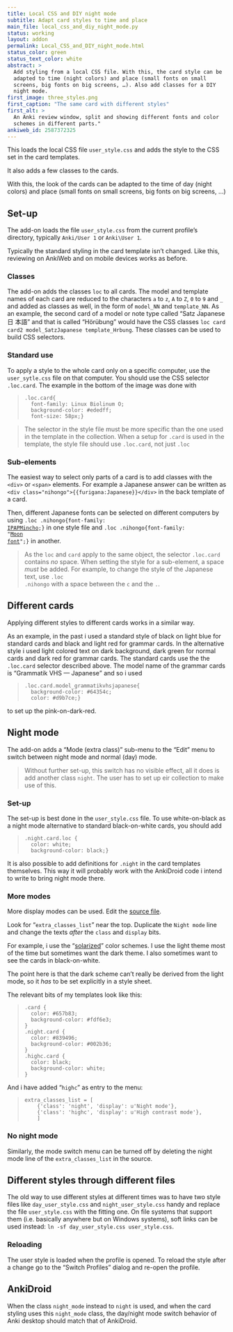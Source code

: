 ```yaml
---
title: Local CSS and DIY night mode
subtitle: Adapt card styles to time and place
main_file: local_css_and_diy_night_mode.py
status: working
layout: addon
permalink: Local_CSS_and_DIY_night_mode.html
status_color: green
status_text_color: white
abstract: >
  Add styling from a local CSS file. With this, the card style can be
  adapted to time (night colors) and place (small fonts on small
  screens, big fonts on big screens, …). Also add classes for a DIY
  night mode.
first_image: three_styles.png
first_caption: "The same card with different styles"
first_alt: >
  An Anki review window, split and showing different fonts and color
  schemes in different parts."
ankiweb_id: 2587372325
---
```

This loads the local CSS file `user_style.css` and adds the style to
the CSS set in the card templates.

It also adds a few classes to the cards.

With this, the look of the cards can be adapted to the time of day
(night colors) and place (small fonts on small screens, big fonts on
big screens, …)

## Set-up

The add-on loads the file `user_style.css` from the current profile’s
directory, typically `Anki/User 1` or `Anki\User 1`.

Typically the standard styling in the card template isn’t
changed. Like this, reviewing on AnkiWeb and on mobile devices works
as before.

### Classes

The add-on adds the classes `loc` to all cards. The model and template
names of each card are reduced to the characters `a` to `z`, `A` to
`Z`, `0` to `9` and `_` and added as classes as well, in the form of
`model_NN` and `template_NN`. As an example, the second card of a
model or note type called <q lang="de">Satz Japanese <span lang="ja">日
本語</span></q> and that is called <q lang="de">Hörübung</q> would
have the CSS classes `loc card card2 model_SatzJapanese
template_Hrbung`. These classes can be used to build CSS selectors.

### Standard use

To apply a style to the whole card only on a specific computer, use the
`user_sytle.css` file on that computer. You should use the CSS selector
`.loc.card`. The example in the bottom of the image was done with
<blockquote><pre><code>.loc.card{
  font-family: Linux Biolinum O;
  background-color: #ededff;
  font-size: 58px;}</code></pre></blockquote>

<blockquote class="nb"> The selector in the style file must be more
specific than the one used in the template in the collection. When a
setup for <code>.card</code> is used in the template, the style file should use
<code>.loc.card</code>, not just <code>.loc</code> </blockquote>


### Sub-elements

The easiest way to select only parts of a card is to add classes with
the `<div>` or `<span>` elements. For example a Japanese answer can be
written as `<div class="nihongo">{{furigana:Japanese}}</div>` in the
back template of a card.

Then, different Japanese fonts can be selected on different computers
by using <code>.loc .nihongo{font-family:
<a href="http://ossipedia.ipa.go.jp/ipafont/index.html">IPAPMincho</a>;}</code> in
one style file and <code>.loc .nihongo{font-family:
"<a href="http://cooltext.com/Download-Font-%E6%9C%88+Moon">Moon font</a>";}</code>
in another.

<blockquote class="nb">
As the <code>loc</code> and <code>card</code> apply to the same object, the
selector <code>.loc.card</code> contains <em>no</em> space. When setting
the style for a sub-element, a space <em>must</em> be added. For
example, to change the style of the Japanese text, use <code>.loc
.nihongo</code> with a space between the <code>c</code> and the <code>.</code>.
</blockquote>


## Different cards

Applying different styles to different cards works in a similar way.

As an example, in the past i used a standard style of black on light
blue for standard cards and black and light red for grammar cards. In
the alternative style i used light colored text on dark background,
dark green for normal cards and dark red for grammar cards. The
standard cards use the the `.loc.card` selector described above. The
model name of the grammar cards is <q lang="de">Grammatik VHS —
Japanese</q> and so i used
<blockquote><pre><code>.loc.card.model_grammatikvhsjapanese{
  background-color: #64354c;
  color: #d9b7ce;}</code></pre></blockquote>
to set up the pink-on-dark-red.

## Night mode

The add-on adds a <q>Mode (extra class)</q> sub-menu to the <q>Edit</q> menu to
switch between night mode and normal (day) mode.

<blockquote class="nb">
Without further set-up, this switch has no visible effect,
all it does is add another class <code>night</code>. The user has to set up
eir collection to make use of this.
</blockquote>

### Set-up

The set-up is best done in the `user_style.css` file. To use
white-on-black as a night mode alternative to standard black-on-white
cards, you should add
<blockquote><pre><code>.night.card.loc {
  color: white;
  background-color: black;}
</code></pre></blockquote>


It is also possible to add definitions for `.night` in the card
templates themselves. This way it will probably work with the
AnkiDroid code i intend to write to bring night mode there.

### More modes

More display modes can be used. Edit the
[source file](https://github.com/ospalh/anki-addons/blob/master/local_css_and_diy_night_mode.py).

Look for <q>`extra_classes_list`</q> near the top. Duplicate the `Night
mode` line and change the texts *after* the `class` and `display`
bits.

For example, i use the
<q>[solarized](http://ethanschoonover.com/solarized)</q> color schemes. I
use the light theme most of the time but sometimes want the dark
theme. I also sometimes want to see the cards in black-on-white.

The point here is that the dark scheme can’t really be derived from
the light mode, so it *has* to be set explicitly in a style sheet.

The relevant bits of my templates look like this:
<blockquote><pre><code>.card {
  color: #657b83;
  background-color: #fdf6e3;
}
.night.card {
  color: #839496;
  background-color: #002b36;
}
.highc.card {
  color: black;
  background-color: white;
}</code></pre></blockquote>

And i have added <q>`highc`</q> as entry to the menu:
<blockquote><pre><code>extra_classes_list = [
    {'class': 'night', 'display': u'Night mode'},
    {'class': 'highc', 'display': u'High contrast mode'},
    ]</code></pre></blockquote>


### No night mode

Similarly, the mode switch menu can be turned off by deleting the
night mode line of the `extra_classes_list` in the source.

## Different styles through different files

The old way to use different styles at different times was to have two
style files like `day_user_style.css` and `night_user_style.css` handy
and replace the file `user_style.css` with the fitting one. On file
systems that support them (i.e. basically anywhere but on Windows
systems), soft links can be used instead: `ln -sf day_user_style.css
user_style.css`.

### Reloading

The user style is loaded when the profile is opened. To reload the
style after a change go to the <q>Switch Profiles</q> dialog and re-open the
profile.


## AnkiDroid

When the class `night_mode` instead to `night` is used, and when the card styling uses this `night_mode` class, the day/night mode switch behavior of Anki desktop should match that of AnkiDroid.
